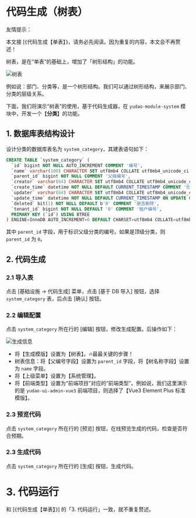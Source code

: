# 代码生成（树表）

友情提示：

本文接 [《代码生成【单表】》，请务必先阅读。因为重复的内容，本文会不再赘述！

树表，是在“单表”的基础上，增加了「树形结构」的功能。

![树表](https://curleyg-1311489005.cos.ap-shanghai.myqcloud.com/202412271630264.png)

例如说：部门、分类等，是一个树形结构。我们可以通过树形结构，来展示部门、分类的层级关系。

下面，我们将演示“树表”的使用，基于代码生成器，在 `yudao-module-system` 模块中，开发一个【**分类**】的功能。

## 1. 数据库表结构设计

设计分类的数据库表名为 `system_category`，其建表语句如下：

```sql
CREATE TABLE `system_category` (
  `id` bigint NOT NULL AUTO_INCREMENT COMMENT '编号',
  `name` varchar(100) CHARACTER SET utf8mb4 COLLATE utf8mb4_unicode_ci NOT NULL DEFAULT '' COMMENT '名字',
  `parent_id` bigint NOT NULL COMMENT '父级编号',
  `creator` varchar(64) CHARACTER SET utf8mb4 COLLATE utf8mb4_unicode_ci DEFAULT '' COMMENT '创建者',
  `create_time` datetime NOT NULL DEFAULT CURRENT_TIMESTAMP COMMENT '创建时间',
  `updater` varchar(64) CHARACTER SET utf8mb4 COLLATE utf8mb4_unicode_ci DEFAULT '' COMMENT '更新者',
  `update_time` datetime NOT NULL DEFAULT CURRENT_TIMESTAMP ON UPDATE CURRENT_TIMESTAMP COMMENT '更新时间',
  `deleted` bit(1) NOT NULL DEFAULT b'0' COMMENT '是否删除',
  `tenant_id` bigint NOT NULL DEFAULT '0' COMMENT '租户编号',
  PRIMARY KEY (`id`) USING BTREE
) ENGINE=InnoDB AUTO_INCREMENT=6 DEFAULT CHARSET=utf8mb4 COLLATE=utf8mb4_unicode_ci COMMENT='分类表';
```

其中 `parent_id` 字段，用于标识父级分类的编号。如果是顶级分类，则 `parent_id` 为 `0`。

## 2. 代码生成

### 2.1 导入表

点击 [基础设施 -> 代码生成] 菜单，点击 [基于 DB 导入] 按钮，选择 `system_category` 表，后点击 [确认] 按钮。

### 2.2 编辑配置

点击 `system_category` 所在行的 [编辑] 按钮，修改生成配置。后操作如下：

![生成信息](https://doc.iocoder.cn/img/%E4%BB%A3%E7%A0%81%E7%94%9F%E6%88%90/%E6%A0%91%E8%A1%A8/%E7%94%9F%E6%88%90%E4%BF%A1%E6%81%AF.png)

- 将【生成模版】设置为【树表】。🔥最最关键的步骤！
- 树表信息：将【父编号字段】设置为 `parent_id` 字段，将【树名称字段】设置为 `name` 字段。
- 将【上级菜单】设置为【系统管理】。
- 将【前端类型】设置为“前端项目”对应的“前端类型”。例如说，我们这里演示的是 `yudao-ui-admin-vue3` 前端项目，则选择了【Vue3 Element Plus 标准模版】。

### 2.3 预览代码

点击 `system_category` 所在行的 [预览] 按钮，在线预览生成的代码，检查是否符合预期。

### 2.3 生成代码

点击 `system_category` 所在行的 [生成] 按钮，生成代码。

# 3. 代码运行

和 [《代码生成【单表】》] 的「3. 代码运行」一致，就不重复赘述。